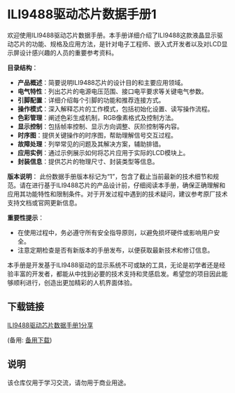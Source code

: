 # ILI9488驱动芯片数据手册1

欢迎使用ILI9488驱动芯片数据手册。本手册详细介绍了ILI9488这款液晶显示驱动芯片的功能、规格及应用方法，是针对电子工程师、嵌入式开发者以及对LCD显示屏设计感兴趣的人员的重要参考资料。

**目录结构**：
- **产品概述**：简要说明ILI9488芯片的设计目的和主要应用领域。
- **电气特性**：列出芯片的电源电压范围、接口电平要求等关键电气参数。
- **引脚配置**：详细介绍每个引脚的功能和推荐连接方式。
- **操作模式**：深入解释芯片的工作模式，包括初始化设置、读写操作流程。
- **色彩管理**：阐述色彩生成机制，RGB像素格式及控制方法。
- **显示控制**：包括帧率控制、显示方向调整、灰阶控制等内容。
- **时序图**：提供关键操作的时序图，帮助理解信号交互过程。
- **故障处理**：列举常见的问题及其解决方案，辅助排错。
- **应用实例**：通过示例展示如何将芯片应用于实际的LCD模块上。
- **封装信息**：提供芯片的物理尺寸、封装类型等信息。

**版本说明**：
此份数据手册版本标记为“1”，包含了截止当前最新的技术细节和规范。请在进行基于ILI9488芯片的产品设计前，仔细阅读本手册，确保正确理解和应用其功能特性和限制条件。对于开发过程中遇到的技术疑问，建议参考原厂技术支持文档或官网更新信息。

**重要性提示**：
- 在使用过程中，务必遵守所有安全指导原则，以避免损坏硬件或影响用户安全。
- 注意定期检查是否有新版本的手册发布，以便获取最新技术和修订信息。

本手册是开发基于ILI9488驱动的显示系统不可或缺的工具，无论是初学者还是经验丰富的开发者，都能从中找到必要的技术支持和灵感启发。希望您的项目因此能够顺利进行，创造出更加精彩的人机界面体验。

## 下载链接
[ILI9488驱动芯片数据手册1分享](https://pan.quark.cn/s/ec7da65a4216) 

(备用: [备用下载](https://pan.baidu.com/s/1Oh1LACZB-xionfj7QhoY3w?pwd=1234))

## 说明

该仓库仅用于学习交流，请勿用于商业用途。
